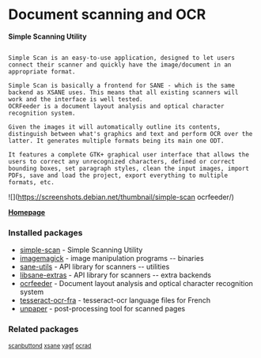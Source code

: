 # Document scanning and OCR

__Simple Scanning Utility__

```

Simple Scan is an easy-to-use application, designed to let users
connect their scanner and quickly have the image/document in an
appropriate format.

Simple Scan is basically a frontend for SANE - which is the same
backend as XSANE uses. This means that all existing scanners will
work and the interface is well tested.
OCRFeeder is a document layout analysis and optical character
recognition system.

Given the images it will automatically outline its contents,
distinguish between what's graphics and text and perform OCR over the
latter. It generates multiple formats being its main one ODT.

It features a complete GTK+ graphical user interface that allows the
users to correct any unrecognized characters, defined or correct
bounding boxes, set paragraph styles, clean the input images, import
PDFs, save and load the project, export everything to multiple
formats, etc.

```

![](https://screenshots.debian.net/thumbnail/simple-scan
ocrfeeder/)


 **[Homepage](https://launchpad.net/simple-scan)**

### Installed packages

* [simple-scan](https://packages.debian.org/jessie/simple-scan) - Simple Scanning Utility
* [imagemagick](https://packages.debian.org/jessie/imagemagick) - image manipulation programs -- binaries
* [sane-utils](https://packages.debian.org/jessie/sane-utils) - API library for scanners -- utilities
* [libsane-extras](https://packages.debian.org/jessie/libsane-extras) - API library for scanners -- extra backends
* [ocrfeeder](https://packages.debian.org/jessie/ocrfeeder) - Document layout analysis and optical character recognition system
* [tesseract-ocr-fra](https://packages.debian.org/jessie/tesseract-ocr-fra) - tesseract-ocr language files for French
* [unpaper](https://packages.debian.org/jessie/unpaper) - post-processing tool for scanned pages

### Related packages

<sub> [scanbuttond](https://packages.debian.org/jessie/scanbuttond) [xsane](https://packages.debian.org/jessie/xsane) [yagf](https://packages.debian.org/jessie/yagf) [ocrad](https://packages.debian.org/jessie/ocrad)  </sub>
